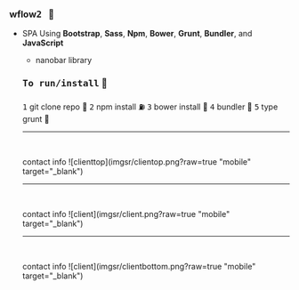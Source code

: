 ### wflow<kbd>2</kbd> &nbsp; :rocket:

- SPA Using **Bootstrap**, **Sass**, **Npm**, **Bower**, **Grunt**, **Bundler**, and **JavaScript**
  - nanobar library
  
  ### <kbd>To run/install</kbd> :key:
  <kbd>1</kbd> git clone repo :moyai:
  <kbd>2</kbd> npm install :fuelpump:
  <kbd>3</kbd> bower install :izakaya_lantern:
  <kbd>4</kbd> bundler :construction:
  <kbd>5</kbd> type grunt  :checkered_flag:
  
  
   <hr />
  
  <br />
  
  contact info
  ![clienttop](imgsr/clientop.png?raw=true "mobile" target="_blank")

  
  
  
  
  <hr />
  
  <br />
  
  contact info
  ![client](imgsr/client.png?raw=true "mobile" target="_blank")
  
  
  <hr />
  
  <br />
  
  contact info
  ![client](imgsr/clientbottom.png?raw=true "mobile" target="_blank")





  

  



 







